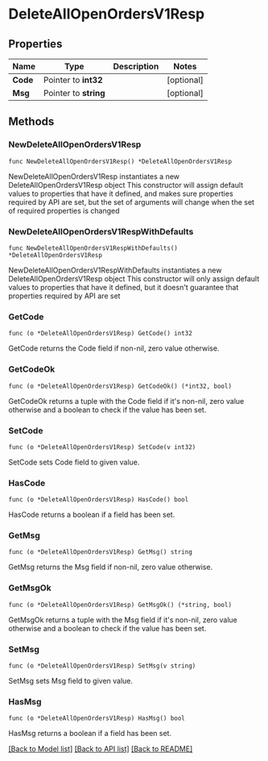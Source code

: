 # DeleteAllOpenOrdersV1Resp

## Properties

Name | Type | Description | Notes
------------ | ------------- | ------------- | -------------
**Code** | Pointer to **int32** |  | [optional] 
**Msg** | Pointer to **string** |  | [optional] 

## Methods

### NewDeleteAllOpenOrdersV1Resp

`func NewDeleteAllOpenOrdersV1Resp() *DeleteAllOpenOrdersV1Resp`

NewDeleteAllOpenOrdersV1Resp instantiates a new DeleteAllOpenOrdersV1Resp object
This constructor will assign default values to properties that have it defined,
and makes sure properties required by API are set, but the set of arguments
will change when the set of required properties is changed

### NewDeleteAllOpenOrdersV1RespWithDefaults

`func NewDeleteAllOpenOrdersV1RespWithDefaults() *DeleteAllOpenOrdersV1Resp`

NewDeleteAllOpenOrdersV1RespWithDefaults instantiates a new DeleteAllOpenOrdersV1Resp object
This constructor will only assign default values to properties that have it defined,
but it doesn't guarantee that properties required by API are set

### GetCode

`func (o *DeleteAllOpenOrdersV1Resp) GetCode() int32`

GetCode returns the Code field if non-nil, zero value otherwise.

### GetCodeOk

`func (o *DeleteAllOpenOrdersV1Resp) GetCodeOk() (*int32, bool)`

GetCodeOk returns a tuple with the Code field if it's non-nil, zero value otherwise
and a boolean to check if the value has been set.

### SetCode

`func (o *DeleteAllOpenOrdersV1Resp) SetCode(v int32)`

SetCode sets Code field to given value.

### HasCode

`func (o *DeleteAllOpenOrdersV1Resp) HasCode() bool`

HasCode returns a boolean if a field has been set.

### GetMsg

`func (o *DeleteAllOpenOrdersV1Resp) GetMsg() string`

GetMsg returns the Msg field if non-nil, zero value otherwise.

### GetMsgOk

`func (o *DeleteAllOpenOrdersV1Resp) GetMsgOk() (*string, bool)`

GetMsgOk returns a tuple with the Msg field if it's non-nil, zero value otherwise
and a boolean to check if the value has been set.

### SetMsg

`func (o *DeleteAllOpenOrdersV1Resp) SetMsg(v string)`

SetMsg sets Msg field to given value.

### HasMsg

`func (o *DeleteAllOpenOrdersV1Resp) HasMsg() bool`

HasMsg returns a boolean if a field has been set.


[[Back to Model list]](../README.md#documentation-for-models) [[Back to API list]](../README.md#documentation-for-api-endpoints) [[Back to README]](../README.md)



